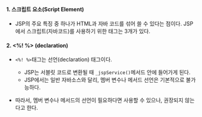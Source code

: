 
#### 1. 스크립트 요소(Script Element)

- JSP의 주요 특징 중 하나가 HTML과 자바 코드를 섞어 쓸 수 있다는 점이다. JSP에서 스크립트(자바코드)를 사용하기 위한 태그는 3개가 있다.


#### 2. <%! %> (declaration)

- `<%! %>`태그는 선언(declaration) 태그이다. 
	- JSP는 서블릿 코드로 변환될 때 `_jspService()`메서드 안에 들어가게 된다. 
	- JSP에서는 일반 자바소스와 달리, 멤버 변수나 메서드 선언은 기본적으로 불가능하다.

- 따라서, 멤버 변수나 메서드의 선언이 필요하다면 사용할 수 있으나, 권장되지 않는다고 한다.

